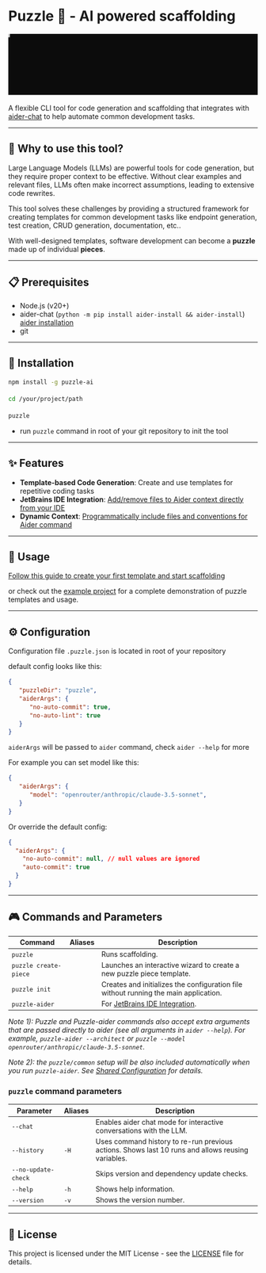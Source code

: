 # Puzzle 🧩 - AI powered scaffolding

![Puzzle showcase](assets/puzzle-demo.svg "Creating GET, DELETE endpoints using Puzzle")

A flexible CLI tool for code generation and scaffolding that integrates with [aider-chat](https://aider.chat) to help automate common development tasks.

---
## 🤔 Why to use this tool?

Large Language Models (LLMs) are powerful tools for code generation, but they require proper context to be effective. Without clear examples and relevant files, LLMs often make incorrect assumptions, leading to extensive code rewrites. 

This tool solves these challenges by providing a structured framework for creating templates for common development tasks like endpoint generation, test creation, CRUD generation, documentation, etc..

With well-designed templates, software development can become a **puzzle** made up of individual **pieces**.

---
## 📋 Prerequisites

- Node.js (v20+)
- aider-chat (`python -m pip install aider-install && aider-install`) [aider installation](https://aider.chat/docs/install.html)
- git

---
## 💾 Installation
   
```bash
npm install -g puzzle-ai

cd /your/project/path

puzzle
```

- run `puzzle` command in root of your git repository to init the tool

---
## ✨ Features

- **Template-based Code Generation**: Create and use templates for repetitive coding tasks
- **JetBrains IDE Integration**: [Add/remove files to Aider context directly from your IDE](JETBRAINS_INTEGRATION.md)
- **Dynamic Context**: [Programmatically include files and conventions for Aider command](PUZZLE_AIDER.md)

---
## 🚀 Usage

[Follow this guide to create your first template and start scaffolding](USAGE.md)

or check out the [example project](https://github.com/twinity1/puzzle-example-project) for a complete demonstration of puzzle templates and usage.

---
## ⚙️ Configuration

Configuration file `.puzzle.json` is located in root of your repository

default config looks like this:

```json
{
   "puzzleDir": "puzzle",
   "aiderArgs": {
      "no-auto-commit": true,
      "no-auto-lint": true
   }
}
```

`aiderArgs` will be passed to `aider` command, check `aider --help` for more


For example you can set model like this:

```json
{
   "aiderArgs": {
      "model": "openrouter/anthropic/claude-3.5-sonnet",
   }
}
```

Or override the default config:

```json
{
  "aiderArgs": {
    "no-auto-commit": null, // null values are ignored
    "auto-commit": true
  }
}
```

---
## 🎮 Commands and Parameters

| Command | Aliases | Description                                                                          |
|---|---|--------------------------------------------------------------------------------------|
| `puzzle` |  | Runs scaffolding.                                                       |
| `puzzle create-piece` |  | Launches an interactive wizard to create a new puzzle piece template.                |
| `puzzle init` |  | Creates and initializes the configuration file without running the main application. |
| `puzzle-aider` |  | For [JetBrains IDE Integration](JETBRAINS_INTEGRATION.md).

_Note 1): Puzzle and Puzzle-aider commands also accept extra arguments that are passed directly to aider (see all arguments in `aider --help`). For example, `puzzle-aider --architect` or `puzzle --model openrouter/anthropic/claude-3.5-sonnet`._

_Note 2): the `puzzle/common` setup will be also included automatically when you run `puzzle-aider`. See [Shared Configuration](#shared-configuration) for details._

### `puzzle` command parameters

| Parameter | Aliases | Description |
|---|---|---|
| `--chat` |  | Enables aider chat mode for interactive conversations with the LLM. |
| `--history` | `-H` | Uses command history to re-run previous actions. Shows last 10 runs and allows reusing variables. |
| `--no-update-check` |  | Skips version and dependency update checks. |
| `--help` | `-h` | Shows help information. |
| `--version` | `-v` | Shows the version number. |

---
## 📄 License

This project is licensed under the MIT License - see the [LICENSE](LICENSE.md) file for details.
